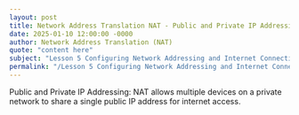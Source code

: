 ```yaml
---
layout: post
title: Network Address Translation NAT - Public and Private IP Addressing
date: 2025-01-10 12:00:00 -0000
author: Network Address Translation (NAT)
quote: "content here"
subject: "Lesson 5 Configuring Network Addressing and Internet Connections"
permalink: "/Lesson 5 Configuring Network Addressing and Internet Connections/Network Address Translation (NAT)/Network Address Translation NAT - Public and Private IP Addressing"
---
```


Public and Private IP Addressing: NAT allows multiple devices on a private network to share a single public IP address for internet access.
